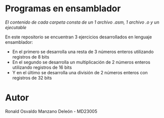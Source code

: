 # Programas en ensamblador
*El contenido de cada carpeta consta de un 1 archivo .asm, 1 archivo .o y un ejecutable*

En este repositorio se encuentran 3 ejercicios desarrollados en lenguaje ensamblador:
- En el primero se desarrolla una resta de 3 números enteros utilizando registros de 8 bits
- En el segundo se desarrolla un multiplicación de 2 números enteros utilizando registros de 16 bits
- Y en el último se desarrolla una división de 2 números enteros con registros de 32 bits

# Autor
Ronald Osvaldo Manzano Deleón - MD23005 
